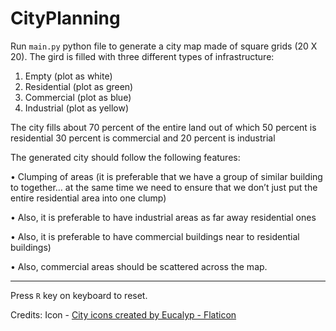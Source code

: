 # CityPlanning


Run `main.py` python file to generate a city map made of square grids (20 X 20). The gird is filled with three different types of infrastructure: 

1. Empty (plot as white)
2. Residential (plot as green) 
3. Commercial (plot as blue) 
4. Industrial (plot as yellow)


The city fills about 70 percent of the entire land out of which 50 percent is residential 30 percent is commercial and 20 percent is industrial

The generated city should follow the following features:

•	Clumping of areas (it is preferable that we have a group of similar building to together… at the same time we need to ensure that we don’t just put the entire residential area into one clump)

•	Also, it is preferable to have industrial areas as far away residential ones 

•	Also, it is preferable to have commercial buildings near to residential buildings) 

•	Also, commercial areas should be scattered across the map.


---
Press `R` key on keyboard to reset.

Credits:
Icon - [City icons created by Eucalyp - Flaticon](https://www.flaticon.com/free-icon/buildings_2942076)
